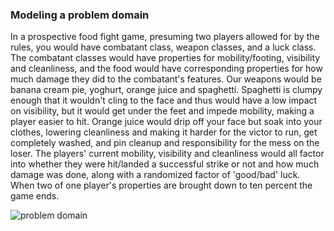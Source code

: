 ### Modeling a problem domain

In a prospective food fight game, presuming two players allowed for by the rules, you would have combatant class, weapon classes, and a luck class. The combatant classes would have properties for mobility/footing, visibility and cleanliness, and the food would have corresponding properties for how much damage they did to the combatant's features. Our weapons would be banana cream pie, yoghurt, orange juice and spaghetti. Spaghetti is clumpy enough that it wouldn't cling to the face and thus would have a low impact on visibility, but it would get under the feet and impede mobility, making a player easier to hit. Orange juice would drip off your face but soak into your clothes, lowering cleanliness and making it harder for the victor to run, get completely washed, and pin cleanup and responsibility for the mess on the loser. The players' current mobility, visibility and cleanliness would all factor into whether they were hit/landed a successful strike or not and how much damage was done, along with a randomized factor of 'good/bad' luck. When two of one player's properties are brought down to ten percent the game ends.

![problem domain](http://i58.tinypic.com/yndig.jpg)

